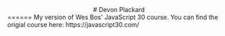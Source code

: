 <div align="center">
  # Devon Plackard
</div>
======
My version of Wes Bos' JavaScript 30 course. You can find the origial course here: 
https://javascript30.com/
